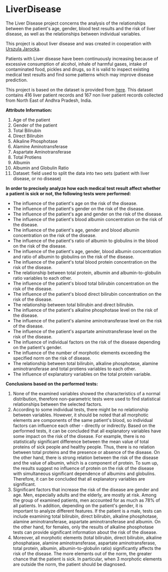 # LiverDisease

The Liver Disease project concerns the analysis of the relationships between the patient's age, gender, blood test results and the risk of liver disease, as well as the relationships between individual variables.

This project is about liver disease and was created in cooperation with [Urszula Jarocka](https://github.com/UrszulaJa).

Patients with Liver disease have been continuously increasing because of excessive consumption of alcohol, inhale of harmful gases, intake of contaminated food, pickles and drugs, so it is valid to inspect existing medical test results and find some patterns which may improve disease prediction.

This project is based on the dataset is provided from [here](https://www.kaggle.com/datasets/uciml/indian-liver-patient-records). This dataset contains 416 liver patient records and 167 non liver patient records collected from North East of Andhra Pradesh, India.

**Attribute Information:**
1) Age of the patient
2) Gender of the patient
3) Total Bilirubin
4) Direct Bilirubin
5) Alkaline Phosphotase
6) Alamine Aminotransferase
7) Aspartate Aminotransferase
8) Total Protiens
9) Albumin
10) Albumin and Globulin Ratio
11) Dataset: field used to split the data into two sets (patient with liver disease, or no disease)

**In order to precisely analyze how each medical test result affect whether a patient is sick or not, the following tests were performed:**
- The influence of the patient's age on the risk of the disease.
- The influence of the patient's gender on the risk of the disease.
- The influence of the patient's age and gender on the risk of the disease.
- The influence of the patient's blood albumin concentration on the risk of the disease.
- The influence of the patient's age, gender and blood albumin concentration on the risk of the disease.
- The influence of the patient's ratio of albumin to globulins in the blood on the risk of the disease.
- The influence of the patient's age, gender, blood albumin concentration and ratio of albumin to globulins on the risk of the disease.
- The influence of the patient's total blood protein concentration on the risk of the disease.
- The relationship between total protein, albumin and albumin-to-globulin ratio variables to each other.
- The influence of the patient's blood total bilirubin concentration on the risk of the disease.
- The influence of the patient's blood direct bilirubin concentration on the risk of the disease.
- The relationship between total bilirubin and direct bilirubin.
- The influence of the patient's alkaline phosphotase level on the risk of the disease.
- The influence of the patient's alamine aminotransferase level on the risk of the disease.
- The influence of the patient's aspartate aminotransferase level on the risk of the disease.
- The influence of individual factors on the risk of the disease depending on the patient's gender.
- The influence of the number of morphotic elements exceeding the specified norm on the risk of disease.
- The relationship between total bilirubin, alkaline phosphotase, alamine aminotransferase and total protiens variables to each other.
- The influence of explanatory variables on the total protein variable.

**Conclusions based on the performed tests:**
1) None of the examined variables showed the characteristics of a normal distribution, therefore non-parametric tests were used to find statistical relationships between the selected factors.
2) According to some individual tests, there might be no relationship between variables. However, it should be noted that all morphotic elements are components of the same patient's blood, so individual factors can influence each other - directly or indirectly. Based on the performed tests, it can be concluded that all explanatory variables have some impact on the risk of the disease. For example, there is no statistically significant difference between the mean value of total proteins of sick people and healthy people. Thus, there is no relation between total proteins and the presence or absence of the disease. On the other hand, there is strong relation between the risk of the disease and the value of albumin, which is a component of protein. To sum up, the results suggest no influence of protein on the risk of the disease with simultaneous significant dependence of albumins and globulins. Therefore, it can be concluded that all explanatory variables are significant.
3) Significant factors that increase the risk of the disease are gender and age. Men, especially adults and the elderly, are mostly at risk. Among the group of examined patients, men accounted for as much as 78% of all patients. In addition, depending on the patient's gender, it is important to analyze different features. If the patient is a male, tests can include examining total bilirubin, direct bilirubin, alkaline phosphotase, alamine aminotransferase, aspartate aminotransferase and albumin. On the other hand, for females, only the results of alkaline phosphotase tests can provide significant information about the risk of the disease.
4) Moreover, all morphotic elements (total bilirubin, direct bilirubin, alkaline phosphatase, alamine aminotransferase, aspartate aminotransferase, total protein, albumin, albumin-to-globulin ratio) significantly affects the risk of the disease. The more elements out of the norm, the greater chance that the patient is sick. In particular, when 3 morphotic elements are outside the norm, the patient should be diagnosed.
